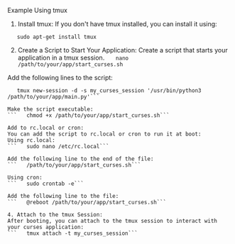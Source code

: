 Example Using tmux
1. Install tmux:
If you don't have tmux installed, you can install it using:

```   sudo apt-get install tmux```

2. Create a Script to Start Your Application:
Create a script that starts your application in a tmux session.
```   nano /path/to/your/app/start_curses.sh```

Add the following lines to the script:
```   #!/bin/bash
   tmux new-session -d -s my_curses_session '/usr/bin/python3 /path/to/your/app/main.py'```

Make the script executable:
```   chmod +x /path/to/your/app/start_curses.sh```

Add to rc.local or cron:
You can add the script to rc.local or cron to run it at boot:
Using rc.local:
```   sudo nano /etc/rc.local```

Add the following line to the end of the file:
```   /path/to/your/app/start_curses.sh```

Using cron:
```   sudo crontab -e```

Add the following line to the file:
```   @reboot /path/to/your/app/start_curses.sh```

4. Attach to the tmux Session:
After booting, you can attach to the tmux session to interact with your curses application:
```   tmux attach -t my_curses_session```

